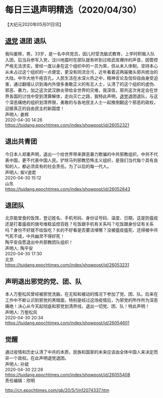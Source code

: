 # 每日三退声明精选（2020/04/30）
  
  
【大纪元2020年05月01日讯】  
## <a href="http://cn.epochtimes.com/gb/tag/%E9%80%80%E5%85%9A.html">退党</a> 退团 退队  
我叫姜辉，男，33岁，是一名中共党员，因儿时受洗脑式教育，上学时积极入队入团，后当兵参军入党，汶川地震时在部队就有听到过核武库爆炸的声音，因管控严格无法求实，曾经一度以身在这个组织中的一员为荣，但从未入体制，坚持本心从未占过这个组织的一点便宜，更没有同流合污，近年看着这两届猪头邪共统治的大陆，中华大地千疮百孔，人民生活在水深火热之中，精神言论及信仰自由身受迫害，通过翻墙认识到海内外很多勇敢正义的有志人士，认清了的这个组织的虚伪、邪恶、暴力，加之这次武汉肺炎带给全世界的灾难，我深信，邪共这次肯定会在世界各国的讨伐中受到清算解体，走向灭亡之路，我特此声明，<a href="http://cn.epochtimes.com/gb/tag/%E9%80%80%E5%85%9A.html">退党</a>退团退队，与这个深恶痛绝的组织划清界限，勇敢的与各地民主人士一起推倒翻这个邪恶的政权，迎接真正的自由民主的新国度！  
声明人: 姜辉  
2020-04-30 14:26  
https://tuidang.epochtimes.com/index/showpost/id/26052321  
## 退出共青团  
今日本人郑重声明，退出一个给世界带来罪恶暴力欺骗的中共邪教组织，中共不代表中国，更不代表中国人民。铲除马列邪教恐怖主义组织，是我们当代每个具有良知的人，都必须具有的社会责任。为了以后的每一代人。  
声明人: 紫V道君  
2020-04-30 15:12  
山东  
https://tuidang.epochtimes.com/index/showpost/id/26052643  
## 退团队  
北京能堂食的饭馆，登记姓名、手机号码、身份证号码、温度、日期，这是防瘟疫还是打着瘟疫的旗号维稳监控百姓？吃饭跟手机有关系吗？吃饭跟身份证有关系吗？身份不好就不给饭吃？长的不好看是否要活埋哪？没被瘟疫瘟死、还得被中共气死不成，中共幽灵不得好死！  
陶平安自愿退出中共邪教团队组织！  
声明人: 陶平安  
2020-04-30 17:30  
北京  
https://tuidang.epochtimes.com/index/showpost/id/26053231  
## 声明退出邪党的党、团、队  
本人万壑松风曾经被邪党洗脑，在无知和被动的情况下参加了党、团、队。后来在工作中不断认识到邪党的黑暗面，特别是经过这场疫情后，为邪党的所作所为深恶痛绝！决心从今天起彻底和邪党划清界线，退出一切党、团、队！特此声明！  
声明人: 万壑松风  
2020-04-30 20:34  
https://tuidang.epochtimes.com/index/showpost/id/26054601  
## 觉醒  
通过疫情和历史认清了中共的本质，民族和国家的未来应该由全体中国人来决定而非一个政权。在此声明退党退团。  
声明人: 孙斌  
2020-04-30 22:28  
https://tuidang.epochtimes.com/index/showpost/id/26055408  
责任编辑：欣明  
  
  
  
http://cn.epochtimes.com/gb/20/5/1/n12074337.htm

